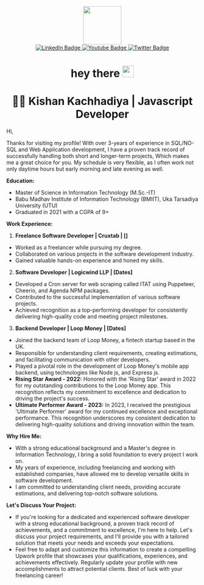 <div id="header" align="center">
  <img src="https://media.giphy.com/media/M9gbBd9nbDrOTu1Mqx/giphy.gif" width="100"/>
  <div id="badges">
    <a href="your-linkedin-URL">
      <img src="https://img.shields.io/badge/LinkedIn-blue?style=for-the-badge&logo=linkedin&logoColor=white" alt="LinkedIn Badge"/>
    </a>
    <a href="your-youtube-URL">
      <img src="https://img.shields.io/badge/YouTube-red?style=for-the-badge&logo=youtube&logoColor=white" alt="Youtube Badge"/>
    </a>
    <a href="your-twitter-URL">
      <img src="https://img.shields.io/badge/Twitter-blue?style=for-the-badge&logo=twitter&logoColor=white" alt="Twitter Badge"/>
    </a>
  </div>
  <img src="https://komarev.com/ghpvc/?username=kishankachhadiya1111&style=flat-square&color=blue" alt=""/>
  <h1>
    hey there
    <img src="https://media.giphy.com/media/hvRJCLFzcasrR4ia7z/giphy.gif" width="30px"/>
  </h1>
  <h1>👨‍💼 Kishan Kachhadiya | Javascript Developer</h1>
</div>
<div>
  Hi,

Thanks for visiting my profile! With over 3-years of experience in SQL/NO-SQL and Web Application development, I have a proven track record of successfully handling both short and longer-term projects, Which makes me a great choice for you.
My schedule is very flexible, as I often work not only daytime hours but early morning and late evening as well.

**Education:**

- Master of Science in Information Technology (M.Sc.-IT)
- Babu Madhav Institute of Information Technology (BMIIT), Uka Tarsadiya University (UTU)
- Graduated in 2021 with a CGPA of 9+

**Work Experience:**

1. **Freelance Software Developer | Cruxtab | []**
- Worked as a freelancer while pursuing my degree.
- Collaborated on various projects in the software development industry.
- Gained valuable hands-on experience and honed my skills.
2. **Software Developer | Logicwind LLP | [Dates]**
- Developed a Cron server for web scraping called ITAT using Puppeteer, Cheerio, and Agenda NPM packages.
- Contributed to the successful implementation of various software projects.
- Achieved recognition as a top-performing developer for consistently delivering high-quality code and meeting project milestones.
3. **Backend Developer | Loop Money | [Dates]**
- Joined the backend team of Loop Money, a fintech startup based in the UK.
- Responsible for understanding client requirements, creating estimations, and facilitating communication with other developers.
- Played a pivotal role in the development of Loop Money's mobile app backend, using technologies like Node js, and Express js.
- **Rising Star Award - 2022:** Honored with the 'Rising Star' award in 2022 for my outstanding contributions to the Loop Money app. This recognition reflects my commitment to excellence and dedication to driving the project's success.
- **Ultimate Performer Award - 2023:** In 2023, I received the prestigious 'Ultimate Performer' award for my continued excellence and exceptional performance. This recognition underscores my consistent dedication to delivering high-quality solutions and driving innovation within the team.

**Why Hire Me:**

- With a strong educational background and a Master's degree in Information Technology, I bring a solid foundation to every project I work on.
- My years of experience, including freelancing and working with established companies, have allowed me to develop versatile skills in software development.
- I am committed to understanding client needs, providing accurate estimations, and delivering top-notch software solutions.

**Let's Discuss Your Project:**

- If you're looking for a dedicated and experienced software developer with a strong educational background, a proven track record of achievements, and a commitment to excellence, I'm here to help. Let's discuss your project requirements, and I'll provide you with a tailored solution that meets your needs and exceeds your expectations.
- Feel free to adapt and customize this information to create a compelling Upwork profile that showcases your qualifications, experiences, and achievements effectively. Regularly update your profile with new accomplishments to attract potential clients. Best of luck with your freelancing career!


</div>

